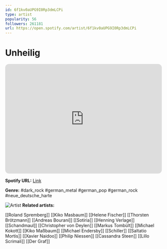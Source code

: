 ```yaml
---
id: 6f1kv0aUPG9I0Rp3dmLCPi
type: artist
popularity: 56
followers: 261181
url: https://open.spotify.com/artist/6f1kv0aUPG9I0Rp3dmLCPi
---
```

# Unheilig

<iframe style="border-radius:12px" src="https://open.spotify.com/embed/artist/6f1kv0aUPG9I0Rp3dmLCPi" width="100%" height="352" frameBorder="0" allowfullscreen="" allow="autoplay; clipboard-write; encrypted-media; fullscreen; picture-in-picture" loading="lazy"></iframe>

**Spotify URL:** [Link](https://open.spotify.com/artist/6f1kv0aUPG9I0Rp3dmLCPi)

**Genre:**  #dark_rock #german_metal #german_pop #german_rock #neue_deutsche_harte

![Artist](https://i.scdn.co/image/ab6761610000e5ebe26322205ff7f213097b1a14)
**Related artists:**

[[Roland Spremberg]]
[[Kiko Masbaum]]
[[Helene Fischer]]
[[Thorsten Brötzmann]]
[[Andreas Bourani]]
[[Sotiria]]
[[Henning Verlage]]
[[Schandmaul]]
[[Christopher von Deylen]]
[[Markus Tombült]]
[[Michael Kokott]]
[[Kiko Maßbaum]]
[[Michael Endersby]]
[[Schiller]]
[[Saltatio Mortis]]
[[Xavier Naidoo]]
[[Philip Niessen]]
[[Cassandra Steen]]
[[Lillo Scrimali]]
[[Der Graf]]
